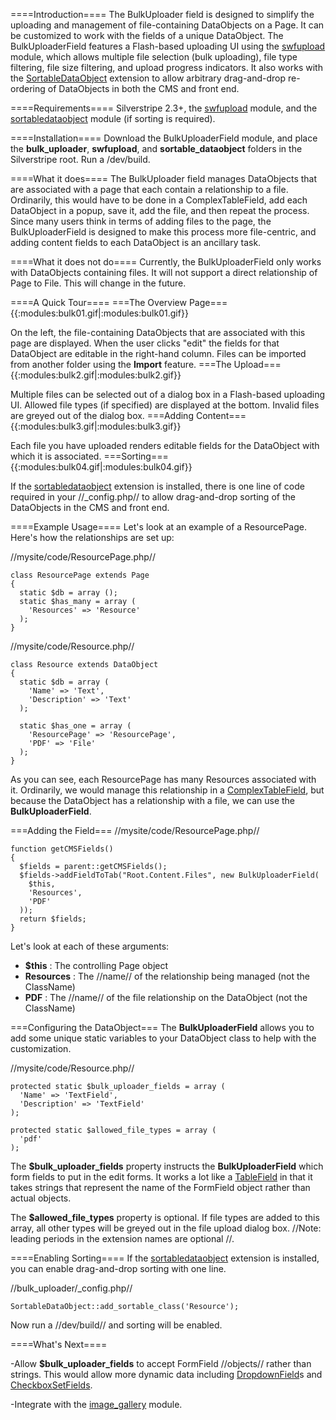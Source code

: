 ====Introduction====
The BulkUploader field is designed to simplify the uploading and management of file-containing DataObjects on a Page. It can be customized to work with the fields of a unique DataObject. The BulkUploaderField features a Flash-based uploading UI using the [swfupload](swfupload) module, which allows multiple file selection (bulk uploading), file type filtering, file size filtering, and upload progress indicators. It also works with the [SortableDataObject](SortableDataObject) extension to allow arbitrary drag-and-drop re-ordering of DataObjects in both the CMS and front end.

====Requirements====
Silverstripe 2.3+, the [swfupload](swfupload) module, and the [sortabledataobject](sortabledataobject) module (if sorting is required).


====Installation====
Download the BulkUploaderField module, and place the **bulk_uploader**, **swfupload**, and **sortable_dataobject** folders in the Silverstripe root. Run a /dev/build.

====What it does====
The BulkUploader field manages DataObjects that are associated with a page that each contain a relationship to a file. Ordinarily, this would have to be done in a ComplexTableField, add each DataObject in a popup, save it, add the file, and then repeat the process. Since many users think in terms of adding files to the page, the BulkUploaderField is designed to make this process more file-centric, and adding content fields to each DataObject is an ancillary task.

====What it does not do====
Currently, the BulkUploaderField only works with DataObjects containing files. It will not support a direct relationship of Page to File. This will change in the future.



====A Quick Tour====
===The Overview Page===
{{:modules:bulk01.gif|:modules:bulk01.gif}}

On the left, the file-containing DataObjects that are associated with this page are displayed. When the user clicks "edit" the fields for that DataObject are editable in the right-hand column. Files can be imported from another folder using the **Import** feature.
===The Upload===
{{:modules:bulk2.gif|:modules:bulk2.gif}}

Multiple files can be selected out of a dialog box in a Flash-based uploading UI. Allowed file types (if specified) are displayed at the bottom. Invalid files are greyed out of the dialog box.
===Adding Content===
{{:modules:bulk3.gif|:modules:bulk3.gif}}

Each file you have uploaded renders editable fields for the DataObject with which it is associated.
===Sorting===
{{:modules:bulk04.gif|:modules:bulk04.gif}}

If the [sortabledataobject](sortabledataobject) extension is installed, there is one line of code required in your //_config.php// to allow drag-and-drop sorting of the DataObjects in the CMS and front end.



====Example Usage====
Let's look at an example of a ResourcePage. Here's how the relationships are set up:

//mysite/code/ResourcePage.php//
~~~ {php}
class ResourcePage extends Page
{
  static $db = array ();
  static $has_many = array (
    'Resources' => 'Resource'
  );
}
~~~

//mysite/code/Resource.php//
~~~ {php}
class Resource extends DataObject
{
  static $db = array (
    'Name' => 'Text',
    'Description' => 'Text'
  );

  static $has_one = array (
    'ResourcePage' => 'ResourcePage',
    'PDF' => 'File'
  );
}
~~~

As you can see, each ResourcePage has many Resources associated with it. Ordinarily, we would manage this relationship in a [ComplexTableField](ComplexTableField), but because the DataObject has a relationship with a file, we can use the **BulkUploaderField**.

===Adding the Field===
//mysite/code/ResourcePage.php//
~~~ {php}
function getCMSFields()
{
  $fields = parent::getCMSFields();
  $fields->addFieldToTab("Root.Content.Files", new BulkUploaderField(
    $this,
    'Resources',
    'PDF'
  ));
  return $fields;
}
~~~

Let's look at each of these arguments:
- **$this** : The controlling Page object
- **Resources** : The //name// of the relationship being managed (not the ClassName)
- **PDF** : The //name// of the file relationship on the DataObject (not the ClassName)

===Configuring the DataObject===
The **BulkUploaderField** allows you to add some unique static variables to your DataObject class to help with the customization.

//mysite/code/Resource.php//
~~~ {php}
protected static $bulk_uploader_fields = array (
  'Name' => 'TextField',
  'Description' => 'TextField'
);

protected static $allowed_file_types = array (
  'pdf'
);
~~~

The **$bulk_uploader_fields** property instructs the **BulkUploaderField** which form fields to put in the edit forms. It works a lot like a [TableField](TableField) in that it takes strings that represent the name of the FormField object rather than actual objects. 

The **$allowed_file_types** property is optional. If file types are added to this array, all other types will be greyed out in the file upload dialog box. //Note: leading periods in the extension names are optional //.


====Enabling Sorting====
If the [sortabledataobject](sortabledataobject) extension is installed, you can enable drag-and-drop sorting with one line.

//bulk_uploader/_config.php//
~~~ {php}
SortableDataObject::add_sortable_class('Resource');
~~~

Now run a //dev/build// and sorting will be enabled.





====What's Next====

-Allow **$bulk_uploader_fields** to accept FormField //objects// rather than strings. This would allow more dynamic data including [DropdownField](DropdownField)s and [CheckboxSetFields](CheckboxSetFields).

-Integrate with the [image_gallery](image_gallery) module.
